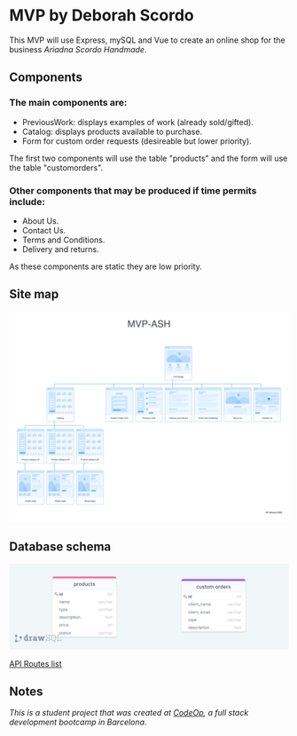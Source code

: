  # MVP by Deborah Scordo

 This MVP will use Express, mySQL and Vue to create an online shop for the business _Ariadna Scordo Handmade_.

 ## Components

 ### The main components are:

 - PreviousWork: displays examples of work (already sold/gifted).
 - Catalog: displays products available to purchase.
 - Form for custom order requests (desireable but lower priority).

The first two components will use the table "products" and the form will use the table "customorders".
 
 ### Other components that may be produced if time permits include:

 - About Us.
 - Contact Us.
 - Terms and Conditions.
 - Delivery and returns.

As these components are static they are low priority.

## Site map

![sitemap](/images/MVP-ASH.png)

## Database schema
 
![database schema](/images/drawSQL-MVP.png)

[API Routes list](https://docs.google.com/document/d/1-EI1td50GBRr9KnBUzMpUGFJmx_3-RltO0dmQZejzo4/edit?usp=sharing)

 ## Notes
 _This is a student project that was created at [CodeOp](http://codeop.tech), a full stack development bootcamp in Barcelona._
